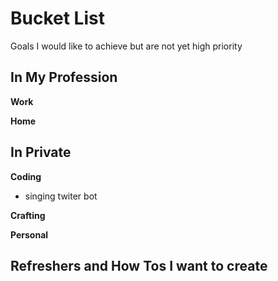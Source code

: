 # Bucket List #
Goals I would like to achieve but are not yet high priority

## In My Profession ##

**Work**


**Home**


## In Private ##

**Coding**

- singing twiter bot

**Crafting**



**Personal**



## Refreshers and How Tos I want to create ##
